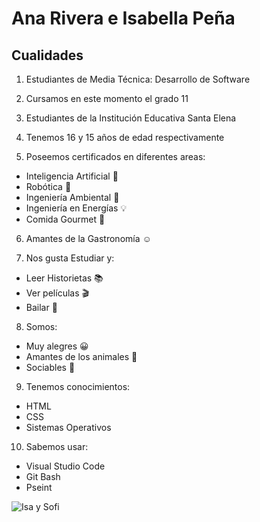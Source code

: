 # Ana Rivera e Isabella Peña
## Cualidades
1. Estudiantes de Media Técnica: Desarrollo de Software
2. Cursamos en este momento el grado 11
3. Estudiantes de la Institución Educativa Santa Elena
4. Tenemos 16 y 15 años de edad respectivamente

5. Poseemos certificados en diferentes areas:
- Inteligencia Artificial :iphone:
- Robótica :space_invader:
- Ingeniería Ambiental :deciduous_tree:
- Ingeniería en Energías :bulb:
- Comida Gourmet :wine_glass:

6. Amantes de la Gastronomía :relaxed:

7. Nos gusta Estudiar y:
- Leer Historietas :books:
- Ver películas :clapper:
- Bailar :dancer:

8. Somos:
- Muy alegres :grinning:
- Amantes de los animales :paw_prints:
- Sociables :loudspeaker:

9. Tenemos conocimientos:
- HTML
- CSS
- Sistemas Operativos

10. Sabemos usar:
- Visual Studio Code
- Git Bash
- Pseint


![Isa y Sofi](https://user-images.githubusercontent.com/104936768/166819812-909c1930-b9c9-4160-aab6-06c89e58370d.png)

<!--
**Sofiariverav/sofiariverav** is a ✨ _special_ ✨ repository because its `README.md` (this file) appears on your GitHub profile.

